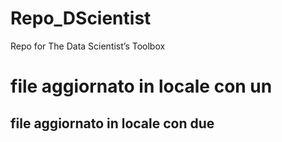Repo_DScientist
===============

Repo for The Data Scientist’s Toolbox
# file aggiornato in locale con un #
## file aggiornato in locale con due #
